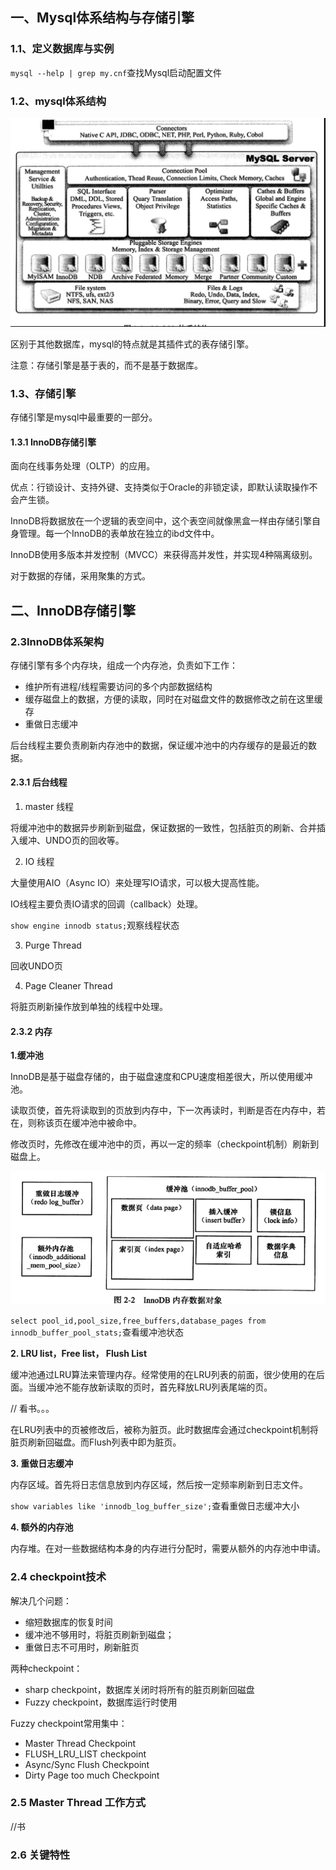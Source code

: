 ## 一、Mysql体系结构与存储引擎

### 1.1、定义数据库与实例

`mysql --help | grep my.cnf`查找Mysql启动配置文件

### 1.2、mysql体系结构

![image-20221026160034310](mysql技术内幕.assets/image-20221026160034310.png)

区别于其他数据库，mysql的特点就是其插件式的表存储引擎。

注意：存储引擎是基于表的，而不是基于数据库。

### 1.3、存储引擎

存储引擎是mysql中最重要的一部分。

#### 1.3.1 InnoDB存储引擎

面向在线事务处理（OLTP）的应用。

优点：行锁设计、支持外键、支持类似于Oracle的非锁定读，即默认读取操作不会产生锁。

InnoDB将数据放在一个逻辑的表空间中，这个表空间就像黑盒一样由存储引擎自身管理。每一个InnoDB的表单放在独立的ibd文件中。

InnoDB使用多版本并发控制（MVCC）来获得高并发性，并实现4种隔离级别。

对于数据的存储，采用聚集的方式。

## 二、InnoDB存储引擎

### 2.3InnoDB体系架构

存储引擎有多个内存块，组成一个内存池，负责如下工作：

- 维护所有进程/线程需要访问的多个内部数据结构
- 缓存磁盘上的数据，方便的读取，同时在对磁盘文件的数据修改之前在这里缓存
- 重做日志缓冲

后台线程主要负责刷新内存池中的数据，保证缓冲池中的内存缓存的是最近的数据。

#### 2.3.1 后台线程

1. master 线程

将缓冲池中的数据异步刷新到磁盘，保证数据的一致性，包括脏页的刷新、合并插入缓冲、UNDO页的回收等。

2. IO 线程

大量使用AIO（Async IO）来处理写IO请求，可以极大提高性能。

IO线程主要负责IO请求的回调（callback）处理。

`show engine innodb status;`观察线程状态

3. Purge Thread

回收UNDO页

4. Page Cleaner Thread

将脏页刷新操作放到单独的线程中处理。

#### 2.3.2 内存

**1.缓冲池**

InnoDB是基于磁盘存储的，由于磁盘速度和CPU速度相差很大，所以使用缓冲池。

读取页使，首先将读取到的页放到内存中，下一次再读时，判断是否在内存中，若在，则称该页在缓冲池中被命中。

修改页时，先修改在缓冲池中的页，再以一定的频率（checkpoint机制）刷新到磁盘上。

![image-20221027164540308](mysql技术内幕.assets/image-20221027164540308.png)

`select pool_id,pool_size,free_buffers,database_pages from innodb_buffer_pool_stats;`查看缓冲池状态

**2. LRU list，Free list， Flush List**

缓冲池通过LRU算法来管理内存。经常使用的在LRU列表的前面，很少使用的在后面。当缓冲池不能存放新读取的页时，首先释放LRU列表尾端的页。

// 看书。。。

在LRU列表中的页被修改后，被称为脏页。此时数据库会通过checkpoint机制将脏页刷新回磁盘。而Flush列表中即为脏页。

**3. 重做日志缓冲**

内存区域。首先将日志信息放到内存区域，然后按一定频率刷新到日志文件。

`show variables like 'innodb_log_buffer_size';`查看重做日志缓冲大小

**4. 额外的内存池**

内存堆。在对一些数据结构本身的内存进行分配时，需要从额外的内存池中申请。

### 2.4 checkpoint技术

解决几个问题：

- 缩短数据库的恢复时间
- 缓冲池不够用时，将脏页刷新到磁盘；
- 重做日志不可用时，刷新脏页

两种checkpoint：

- sharp checkpoint，数据库关闭时将所有的脏页刷新回磁盘
- Fuzzy checkpoint，数据库运行时使用

Fuzzy checkpoint常用集中：

- Master Thread Checkpoint
- FLUSH_LRU_LIST checkpoint
- Async/Sync Flush Checkpoint
- Dirty Page too much Checkpoint

### 2.5 Master Thread 工作方式

//书

### 2.6 关键特性



